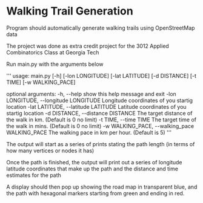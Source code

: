 # Walking Trail Generation
Program should automatically generate walking trails using OpenStreetMap data

The project was done as extra credit project for the 3012 Applied Combinatorics Class at Georgia Tech

Run main.py with the arguments below

'''
usage: main.py [-h] [-lon LONGITUDE] [-lat LATITUDE] [-d DISTANCE] [-t TIME]
               [-w WALKING_PACE]

optional arguments:
  -h, --help            show this help message and exit
  -lon LONGITUDE, --longitude LONGITUDE
                        Longitude coordinates of you startig location
  -lat LATITUDE, --latitude LATITUDE
                        Latitude coordinates of you startig location
  -d DISTANCE, --distance DISTANCE
                        The target distance of the walk in km. (Default is 0
                        no limit)
  -t TIME, --time TIME  The target time of the walk in mins. (Default is 0 no
                        limit)
  -w WALKING_PACE, --walking_pace WALKING_PACE
                        The walking pace in km per hour. (Default is 5)
'''

The output will start as a series of prints stating the path length (in terms of how many vertices or nodes it has)

Once the path is finished, the output will print out a series of longitude latitude coordinates that make up the path and the distance and time estimates for the path

A display should then pop up showing the road map in transparent blue, and the path with hexagonal markers starting from green and ending in red.
